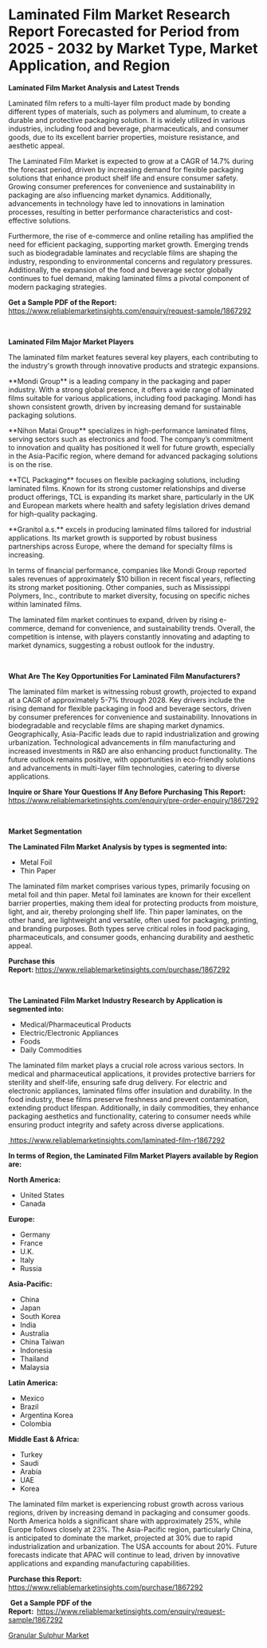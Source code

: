 <p><h1>Laminated Film Market Research Report Forecasted for Period from 2025 -  2032 by Market Type, Market Application, and Region</h1></p><p><strong>Laminated Film Market Analysis and Latest Trends</strong></p>
<p><p>Laminated film refers to a multi-layer film product made by bonding different types of materials, such as polymers and aluminum, to create a durable and protective packaging solution. It is widely utilized in various industries, including food and beverage, pharmaceuticals, and consumer goods, due to its excellent barrier properties, moisture resistance, and aesthetic appeal.</p><p>The Laminated Film Market is expected to grow at a CAGR of 14.7% during the forecast period, driven by increasing demand for flexible packaging solutions that enhance product shelf life and ensure consumer safety. Growing consumer preferences for convenience and sustainability in packaging are also influencing market dynamics. Additionally, advancements in technology have led to innovations in lamination processes, resulting in better performance characteristics and cost-effective solutions.</p><p>Furthermore, the rise of e-commerce and online retailing has amplified the need for efficient packaging, supporting market growth. Emerging trends such as biodegradable laminates and recyclable films are shaping the industry, responding to environmental concerns and regulatory pressures. Additionally, the expansion of the food and beverage sector globally continues to fuel demand, making laminated films a pivotal component of modern packaging strategies.</p></p>
<p><strong>Get a Sample PDF of the Report:&nbsp;</strong> <a href="https://www.reliablemarketinsights.com/enquiry/request-sample/1867292?utm_campaign=3005&utm_medium=2&utm_source=Github&utm_content=ia&utm_term=01042025&utm_id=laminated-film">https://www.reliablemarketinsights.com/enquiry/request-sample/1867292</a></p>
<p>&nbsp;</p>
<p><strong>Laminated Film Major Market Players</strong></p>
<p><p>The laminated film market features several key players, each contributing to the industry's growth through innovative products and strategic expansions. </p><p>**Mondi Group** is a leading company in the packaging and paper industry. With a strong global presence, it offers a wide range of laminated films suitable for various applications, including food packaging. Mondi has shown consistent growth, driven by increasing demand for sustainable packaging solutions.</p><p>**Nihon Matai Group** specializes in high-performance laminated films, serving sectors such as electronics and food. The company’s commitment to innovation and quality has positioned it well for future growth, especially in the Asia-Pacific region, where demand for advanced packaging solutions is on the rise.</p><p>**TCL Packaging** focuses on flexible packaging solutions, including laminated films. Known for its strong customer relationships and diverse product offerings, TCL is expanding its market share, particularly in the UK and European markets where health and safety legislation drives demand for high-quality packaging.</p><p>**Granitol a.s.** excels in producing laminated films tailored for industrial applications. Its market growth is supported by robust business partnerships across Europe, where the demand for specialty films is increasing. </p><p>In terms of financial performance, companies like Mondi Group reported sales revenues of approximately $10 billion in recent fiscal years, reflecting its strong market positioning. Other companies, such as Mississippi Polymers, Inc., contribute to market diversity, focusing on specific niches within laminated films.</p><p>The laminated film market continues to expand, driven by rising e-commerce, demand for convenience, and sustainability trends. Overall, the competition is intense, with players constantly innovating and adapting to market dynamics, suggesting a robust outlook for the industry.</p></p>
<p>&nbsp;</p>
<p><strong>What Are The Key Opportunities For Laminated Film Manufacturers?</strong></p>
<p><p>The laminated film market is witnessing robust growth, projected to expand at a CAGR of approximately 5-7% through 2028. Key drivers include the rising demand for flexible packaging in food and beverage sectors, driven by consumer preferences for convenience and sustainability. Innovations in biodegradable and recyclable films are shaping market dynamics. Geographically, Asia-Pacific leads due to rapid industrialization and growing urbanization. Technological advancements in film manufacturing and increased investments in R&D are also enhancing product functionality. The future outlook remains positive, with opportunities in eco-friendly solutions and advancements in multi-layer film technologies, catering to diverse applications.</p></p>
<p><strong>Inquire or Share Your Questions If Any Before Purchasing This Report:</strong> <a href="https://www.reliablemarketinsights.com/enquiry/pre-order-enquiry/1867292?utm_campaign=3005&utm_medium=2&utm_source=Github&utm_content=ia&utm_term=01042025&utm_id=laminated-film">https://www.reliablemarketinsights.com/enquiry/pre-order-enquiry/1867292</a></p>
<p>&nbsp;</p>
<p><strong>Market Segmentation</strong></p>
<p><strong>The Laminated Film Market Analysis by types is segmented into:</strong></p>
<p><ul><li>Metal Foil</li><li>Thin Paper</li></ul></p>
<p><p>The laminated film market comprises various types, primarily focusing on metal foil and thin paper. Metal foil laminates are known for their excellent barrier properties, making them ideal for protecting products from moisture, light, and air, thereby prolonging shelf life. Thin paper laminates, on the other hand, are lightweight and versatile, often used for packaging, printing, and branding purposes. Both types serve critical roles in food packaging, pharmaceuticals, and consumer goods, enhancing durability and aesthetic appeal.</p></p>
<p><strong>Purchase this Report:&nbsp;</strong><a href="https://www.reliablemarketinsights.com/purchase/1867292?utm_campaign=3005&utm_medium=2&utm_source=Github&utm_content=ia&utm_term=01042025&utm_id=laminated-film">https://www.reliablemarketinsights.com/purchase/1867292</a></p>
<p>&nbsp;</p>
<p><strong>The Laminated Film Market Industry Research by Application is segmented into:</strong></p>
<p><ul><li>Medical/Pharmaceutical Products</li><li>Electric/Electronic Appliances</li><li>Foods</li><li>Daily Commodities</li></ul></p>
<p><p>The laminated film market plays a crucial role across various sectors. In medical and pharmaceutical applications, it provides protective barriers for sterility and shelf-life, ensuring safe drug delivery. For electric and electronic appliances, laminated films offer insulation and durability. In the food industry, these films preserve freshness and prevent contamination, extending product lifespan. Additionally, in daily commodities, they enhance packaging aesthetics and functionality, catering to consumer needs while ensuring product integrity and safety across diverse applications.</p></p>
<p><a href="https://www.reliablemarketinsights.com/laminated-film-r1867292?utm_campaign=3005&utm_medium=2&utm_source=Github&utm_content=ia&utm_term=01042025&utm_id=laminated-film">&nbsp;https://www.reliablemarketinsights.com/laminated-film-r1867292</a></p>
<p><strong>In terms of Region, the Laminated Film Market Players available by Region are:</strong></p>
<p>
    <p> <strong> North America: </strong>
        <ul>
            <li>United States</li>
            <li>Canada</li>
        </ul>
        </p> 
    <p> <strong> Europe: </strong>
        <ul>
            <li>Germany</li>
            <li>France</li>
            <li>U.K.</li>
            <li>Italy</li>
            <li>Russia</li>
        </ul>
        </p> 
    <p> <strong> Asia-Pacific: </strong>
        <ul>
            <li>China</li>
            <li>Japan</li>
            <li>South Korea</li>
            <li>India</li>
            <li>Australia</li>
            <li>China Taiwan</li>
            <li>Indonesia</li>
            <li>Thailand</li>
            <li>Malaysia</li>
        </ul>
        </p> 
    <p> <strong> Latin America: </strong>
        <ul>
            <li>Mexico</li>
            <li>Brazil</li>
            <li>Argentina Korea</li>
            <li>Colombia</li>
        </ul>
        </p> 
    <p> <strong> Middle East & Africa: </strong>
        <ul>
            <li>Turkey</li>
            <li>Saudi</li>
            <li>Arabia</li>
            <li>UAE</li>
            <li>Korea</li>
        </ul>
    </p>
    </p>
<p><p>The laminated film market is experiencing robust growth across various regions, driven by increasing demand in packaging and consumer goods. North America holds a significant share with approximately 25%, while Europe follows closely at 23%. The Asia-Pacific region, particularly China, is anticipated to dominate the market, projected at 30% due to rapid industrialization and urbanization. The USA accounts for about 20%. Future forecasts indicate that APAC will continue to lead, driven by innovative applications and expanding manufacturing capabilities.</p></p>
<p><strong>Purchase this Report: </strong><a href="https://www.reliablemarketinsights.com/purchase/1867292?utm_campaign=3005&utm_medium=2&utm_source=Github&utm_content=ia&utm_term=01042025&utm_id=laminated-film">https://www.reliablemarketinsights.com/purchase/1867292</a></p>
<p>&nbsp;<strong>Get a Sample PDF of the Report:&nbsp;&nbsp;</strong><a href="https://www.reliablemarketinsights.com/enquiry/request-sample/1867292?utm_campaign=3005&utm_medium=2&utm_source=Github&utm_content=ia&utm_term=01042025&utm_id=laminated-film">https://www.reliablemarketinsights.com/enquiry/request-sample/1867292</a></p>
<p><strong></strong></p>
<p><p><a href="https://github.com/mohmodsiason/Market-Research-Report-List-1/blob/main/granular-sulphur-market.md?utm_campaign=3005&utm_medium=2&utm_source=Github&utm_content=ia&utm_term=01042025&utm_id=laminated-film">Granular Sulphur Market</a></p></p>